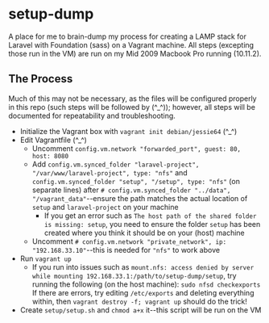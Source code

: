 # setup-dump
A place for me to brain-dump my process for creating a LAMP stack for Laravel with Foundation (sass) on a Vagrant machine. All steps (excepting those run in the VM) are run on my Mid 2009 Macbook Pro running (10.11.2).

## The Process
Much of this may not be necessary, as the files will be configured properly in this repo (such steps will be followed by (^_^)); however, all steps will be documented for repeatability and troubleshooting.

* Initialize the Vagrant box with `vagrant init debian/jessie64` (^_^)
* Edit Vagrantfile (^_^)
	* Uncomment `config.vm.network "forwarded_port", guest: 80, host: 8080`
	* Add `config.vm.synced_folder "laravel-project", "/var/www/laravel-project", type: "nfs"` and `config.vm.synced_folder "setup", "/setup", type: "nfs"` (on separate lines) after `# config.vm.synced_folder "../data", "/vagrant_data"`--ensure the path matches the actual location of `setup` and `laravel-project` on your machine
		* If you get an error such as `The host path of the shared folder is missing: setup`, you need to ensure the folder `setup` has been created where you think it should be on your (host) machine
	* Uncomment `# config.vm.network "private_network", ip: "192.168.33.10"`--this is needed for `"nfs"` to work above
* Run `vagrant up`
	* If you run into issues such as `mount.nfs: access denied by server while mounting 192.168.33.1:/path/to/setup-dump/setup`, try running the following (on the host machine): `sudo nfsd checkexports` If there are errors, try editing `/etc/exports` and deleting everything within, then `vagrant destroy -f; vagrant up` should do the trick!
* Create `setup/setup.sh` and `chmod a+x` it--this script will be run on the VM